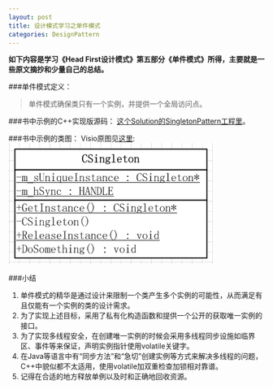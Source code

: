 ```yaml
---
layout: post
title: 设计模式学习之单件模式
categories: DesignPattern
---
```


**如下内容是学习《Head First设计模式》第五部分《单件模式》所得，主要就是一些原文摘抄和少量自己的总结。**

###单件模式定义：
>单件模式确保类只有一个实例，并提供一个全局访问点。  

###书中示例的C++实现版源码：
<a href="https://github.com/mzlogin/DesignPatternDemos" target="_blank">这个Solution的SingletonPattern工程里</a>。  

###书中示例的类图：
Visio原图见<a href="https://github.com/mzlogin/DesignPatternDemos/blob/master/DesignPatternDemos.vsd" target="_blank">这里</a>:
![Singleton Pattern UML Class Diagram](/images/posts/designpattern/SingletonPattern.png)  

###小结

1. 单件模式的精华是通过设计来限制一个类产生多个实例的可能性，从而满足有且仅能有一个实例的类的设计需求。  
2. 为了实现上述目标，采用了私有化构造函数和提供一个公开的获取唯一实例的接口。  
3. 为了实现多线程安全，在创建唯一实例的时候会采用多线程同步设施如临界区、事件等来保证，声明实例指针使用volatile关键字。  
4. 在Java等语言中有“同步方法”和“急切”创建实例等方式来解决多线程的问题，C++中貌似都不太适用，使用volatile加双重检查加锁相对靠谱。  
5. 记得在合适的地方释放单例以及时和正确地回收资源。
